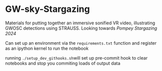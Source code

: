 # GW-sky-Stargazing
Materials for putting together an immersive sonified VR video, illustrating GWOSC detections using STRAUSS. Looking towards _Pompey Stargazing 2024_

Can set up an environment via the `requirements.txt` function  and register as an ipython kernel to run the notebook

running `./setup_dev_githooks.sh`will set up pre-commit hook to clear notebooks and stop you commiting loads of output data 
